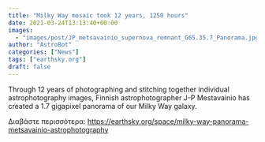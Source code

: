 ```yaml
---
title: "Milky Way mosaic took 12 years, 1250 hours"
date: 2021-03-24T13:13:40+00:00
images:
  - "images/post/JP_metsavainio_supernova_remnant_G65.35.7_Panorama.jpg"
author: "AstroBot"
categories: ["News"]
tags: ["earthsky.org"]
draft: false
---
```


Through 12 years of photographing and stitching together individual astrophotography images, Finnish astrophotographer J-P Mestavainio has created a 1.7 gigapixel panorama of our Milky Way galaxy. 

Διαβάστε περισσότερα: https://earthsky.org/space/milky-way-panorama-metsavainio-astrophotography

